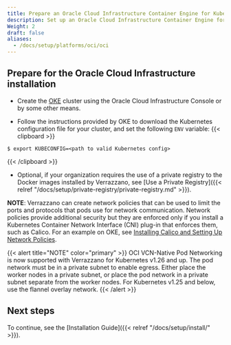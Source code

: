 ```yaml
---
title: Prepare an Oracle Cloud Infrastructure Container Engine for Kubernetes (OKE) Cluster
description: Set up an Oracle Cloud Infrastructure Container Engine for Kubernetes (OKE) cluster for Verrazzano
Weight: 2
draft: false
aliases:
  - /docs/setup/platforms/oci/oci
---
```


## Prepare for the Oracle Cloud Infrastructure installation

* Create the [OKE](https://docs.cloud.oracle.com/en-us/iaas/Content/ContEng/Concepts/contengoverview.htm) cluster using the Oracle Cloud Infrastructure Console or by some other means.  

* Follow the instructions provided by OKE to download the Kubernetes configuration file for your cluster, and set the following `ENV` variable:
{{< clipboard >}}
<div class="highlight">

    $ export KUBECONFIG=<path to valid Kubernetes config>

</div>
{{< /clipboard >}}

* Optional, if your organization requires the use of a private registry to the Docker images installed by Verrazzano, see [Use a Private Registry]({{< relref "/docs/setup/private-registry/private-registry.md" >}}).

**NOTE**: Verrazzano can create network policies that can be used to limit the ports and protocols that pods use for network communication. Network policies provide additional security but they are enforced only if you install a Kubernetes Container Network Interface (CNI) plug-in that enforces them, such as Calico. For an example on OKE, see [Installing Calico and Setting Up Network Policies](https://docs.oracle.com/en-us/iaas/Content/ContEng/Tasks/contengsettingupcalico.htm).

{{< alert title="NOTE" color="primary" >}} OCI VCN-Native Pod Networking is now supported with Verrazzano for Kubernetes v1.26 and up. 
The pod network must be in a private subnet to enable egress.
Either place the worker nodes in a private subnet, or place the pod network in a private subnet separate from the worker nodes.
For Kubernetes v1.25 and below, use the flannel overlay network.
{{< /alert >}}

## Next steps

To continue, see the [Installation Guide]({{< relref "/docs/setup/install/" >}}).
